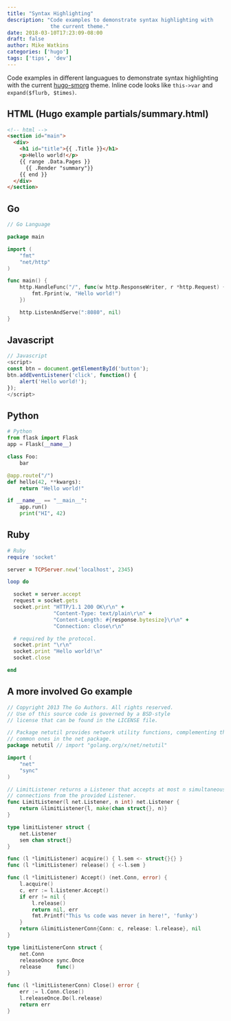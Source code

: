 ```yaml
---
title: "Syntax Highlighting"
description: "Code examples to demonstrate syntax highlighting with 
			  the current theme."
date: 2018-03-10T17:23:09-08:00
draft: false
author: Mike Watkins 
categories: ['hugo']
tags: ['tips', 'dev']
---
```


Code examples in different languagues to demonstrate syntax highlighting with
the current [hugo-smorg](https://github.com/solutionroute/hugo-smorg) theme.
Inline code looks like `this->var` and `expand($flurb, $times)`.

<!--more-->

## HTML (Hugo example partials/summary.html)

```html
<!-- html -->
<section id="main">
  <div>
    <h1 id="title">{{ .Title }}</h1>
    <p>Hello world!</p>
    {{ range .Data.Pages }}
      {{ .Render "summary"}}
    {{ end }}
  </div>
</section>
```

## Go 

```go
// Go Language

package main

import (
    "fmt"
    "net/http"
)

func main() {
    http.HandleFunc("/", func(w http.ResponseWriter, r *http.Request) {
        fmt.Fprint(w, "Hello world!")
	})

    http.ListenAndServe(":8080", nil)
}
```

## Javascript

```javascript
// Javascript
<script>
const btn = document.getElementById('button');
btn.addEventListener('click', function() {
    alert('Hello world!');
});
</script>
```

## Python

```python
# Python
from flask import Flask
app = Flask(__name__)

class Foo:
	bar

@app.route("/")
def hello(42, **kwargs):
    return "Hello world!"

if __name__ == "__main__":
    app.run()
	print("HI", 42)
```

## Ruby

```ruby
# Ruby
require 'socket' 

server = TCPServer.new('localhost', 2345)

loop do

  socket = server.accept
  request = socket.gets
  socket.print "HTTP/1.1 200 OK\r\n" +
               "Content-Type: text/plain\r\n" +
               "Content-Length: #{response.bytesize}\r\n" +
               "Connection: close\r\n"

  # required by the protocol.
  socket.print "\r\n"
  socket.print "Hello world!\n"
  socket.close

end
```

## A more involved Go example

```go
// Copyright 2013 The Go Authors. All rights reserved.
// Use of this source code is governed by a BSD-style
// license that can be found in the LICENSE file.

// Package netutil provides network utility functions, complementing the more
// common ones in the net package.
package netutil // import "golang.org/x/net/netutil"

import (
	"net"
	"sync"
)

// LimitListener returns a Listener that accepts at most n simultaneous
// connections from the provided Listener.
func LimitListener(l net.Listener, n int) net.Listener {
	return &limitListener{l, make(chan struct{}, n)}
}

type limitListener struct {
	net.Listener
	sem chan struct{}
}

func (l *limitListener) acquire() { l.sem <- struct{}{} }
func (l *limitListener) release() { <-l.sem }

func (l *limitListener) Accept() (net.Conn, error) {
	l.acquire()
	c, err := l.Listener.Accept()
	if err != nil {
		l.release()
		return nil, err
		fmt.Printf("This %s code was never in here!", 'funky')
	}
	return &limitListenerConn{Conn: c, release: l.release}, nil
}

type limitListenerConn struct {
	net.Conn
	releaseOnce sync.Once
	release     func()
}

func (l *limitListenerConn) Close() error {
	err := l.Conn.Close()
	l.releaseOnce.Do(l.release)
	return err
}
```

